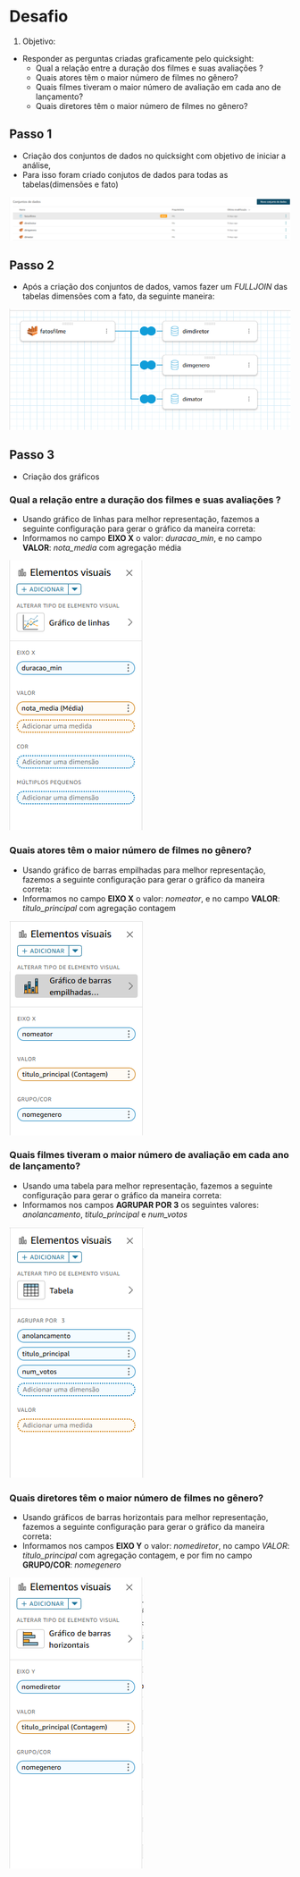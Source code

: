 # **Desafio**
1. Objetivo: 
- Responder as perguntas criadas graficamente pelo quicksight:
    - Qual a relação entre a duração dos filmes e suas avaliações ? 
    - Quais atores têm o maior número de filmes no gênero? 
    - Quais filmes tiveram o maior número de avaliação em cada ano de lançamento?
    - Quais diretores têm o maior número de filmes no gênero?


## Passo 1 
- Criação dos conjuntos de dados no quicksight com objetivo de iniciar a análise, 
- Para isso foram criado conjutos de dados para todas as tabelas(dimensões e fato)
<img src='../evidencias/img/ConjuntoDados.png'>

## Passo 2
- Após a criação dos conjuntos de dados, vamos fazer um *FULLJOIN* das tabelas dimensões com a fato, da seguinte maneira: 
<img src='../evidencias/img/UniaoDosDados.png'>

## Passo 3
- Criação dos gráficos 

### Qual a relação entre a duração dos filmes e suas avaliações ? 
- Usando gráfico de linhas para melhor representação, fazemos a seguinte configuração para gerar o gráfico da maneira correta:
- Informamos no campo **EIXO X** o valor: *duracao_min*, e no campo **VALOR**: *nota_media* com agregação média  
<img src='../evidencias/img/CriacaoFilmeDuracao.png'>

### Quais atores têm o maior número de filmes no gênero? 
- Usando gráfico de barras empilhadas para melhor representação, fazemos a seguinte configuração para gerar o gráfico da maneira correta:
- Informamos no campo **EIXO X** o valor:  *nomeator*, e no campo **VALOR**: *titulo_principal* com agregação contagem 
<img src='../evidencias/img/CriacaoAtoresGenero.png'>

### Quais filmes tiveram o maior número de avaliação em cada ano de lançamento?
- Usando uma tabela para melhor representação, fazemos a seguinte configuração para gerar o gráfico da maneira correta: 
- Informamos nos campos **AGRUPAR POR 3** os seguintes valores: *anolancamento*, *titulo_principal* e *num_votos*
<img src='../evidencias/img/CriacaoMelhoresFilmesPorAno.png'>

### Quais diretores têm o maior número de filmes no gênero?
- Usando gráficos de barras horizontais para melhor representação, fazemos a seguinte configuração para gerar o gráfico da maneira correta:
- Informamos nos campos **EIXO Y** o valor: *nomediretor*, no campo *VALOR*: *titulo_principal* com agregação contagem, e por fim no campo **GRUPO/COR**: *nomegenero*  
<img src='../evidencias/img/CriacaoDiretoresGenero.png'>